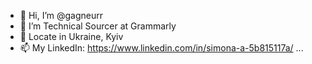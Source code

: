 - 👋 Hi, I’m @gagneurr
- 👀 I’m Technical Sourcer at Grammarly
- 🌱 Locate in Ukraine, Kyiv
- 📫 My LinkedIn: https://www.linkedin.com/in/simona-a-5b815117a/ ...

<!---
gagneurr/gagneurr is a ✨ special ✨ repository because its `README.md` (this file) appears on your GitHub profile.
You can click the Preview link to take a look at your changes.
--->
